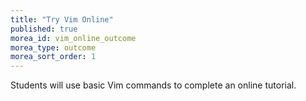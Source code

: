```yaml
---
title: "Try Vim Online"
published: true
morea_id: vim_online_outcome
morea_type: outcome
morea_sort_order: 1
---
```


Students will use basic Vim commands to complete an online tutorial.
